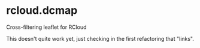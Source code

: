 # rcloud.dcmap
Cross-filtering leaflet for RCloud

This doesn't quite work yet, just checking in the first refactoring that "links".
